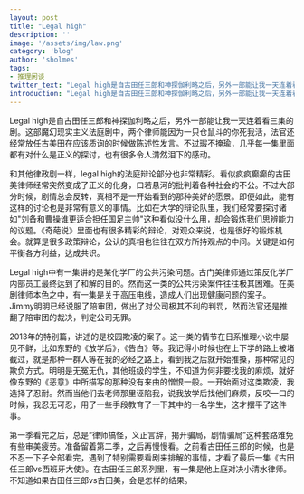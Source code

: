 ```yaml
---
layout: post
title: "Legal high"
description: ''
image: '/assets/img/law.png'
category: 'blog'
author: 'sholmes'
tags:
- 推理闲谈
twitter_text: "Legal high是自古田任三郎和神探伽利略之后，另外一部能让我一天连着看三集的剧。"
introduction: "Legal high是自古田任三郎和神探伽利略之后，另外一部能让我一天连着看三集的剧。"
---
```


Legal high是自古田任三郎和神探伽利略之后，另外一部能让我一天连着看三集的剧。这部魔幻现实主义法庭剧中，两个律师能因为一只仓鼠斗的你死我活，法官还经常放任古美田在应该质询的时候做陈述性发言。不过瑕不掩瑜，几乎每一集里面都有对什么是正义的探讨，也有很多令人潸然泪下的感动。

和其他律政剧一样，legal high的法庭辩论部分也非常精彩。看似疯疯癫癫的古田美律师经常突然变成了正义的化身，口若悬河的批判着各种社会的不公。不过大部分时候，剧情总会反转，真相不是一开始看到的那种美好的愿景。即便如此，能有这样的讨论也是非常有意义的事情。比如在大学的辩论队里，我们经常要探讨诸如"刘备和曹操谁更适合担任国足主帅"这种看似没什么用，却会锻炼我们思辨能力的议题。《奇葩说》里面也有很多精彩的辩论，对观众来说，也是很好的锻炼机会。就算是很多政策辩论，公认的真相也往往在双方所持观点的中间。关键是如何平衡各方利益，达成共识。

Legal high中有一集讲的是某化学厂的公共污染问题。古门美律师通过策反化学厂内部员工最终达到了和解的目的。然而这一类的公共污染案件往往极其困难。在美剧律师本色之中，有一集是关于高压电线，造成人们出现健康问题的案子。Jimmy明明已经说服了陪审团，做出了对公司极其不利的判罚，然而法官还是推翻了陪审团的裁决，判定公司无罪。

2013年的特别篇，讲述的是校园欺凌的案子。这一类的情节在日系推理小说中屡见不鲜，比如东野的《放学后》，《告白》等。我记得小时候也在上下学的路上被堵截过，就是那种一群人等在我的必经之路上，看到我之后就开始推搡，那种常见的欺负方式。明明是无冤无仇，其他班级的学生，不知道为何非要找我的麻烦，就好像东野的《恶意》中所描写的那种没有来由的憎恨一般。一开始面对这类欺凌，我选择了忍耐。然而当他们去老师那里诬陷我，说我放学后找他们麻烦，反咬一口的时候，我忍无可忍，用了一些手段教育了一下其中的一名学生，这才摆平了这件事。

第一季看完之后，总是“律师搞怪，义正言辞，揭开骗局，剧情骗局”这种套路难免有些审美疲劳。准备留着第二季，之后再慢慢看。之前看古田任三郎的时候，也是不忍一下子全部看完，遇到了特别需要看剧来排解的事情，才看了最后一集《古田任三郎vs西班牙大使》。在古田任三郎系列里，有一集是他上庭对决小清水律师。不知道如果古田任三郎vs古田美，会是怎样的结果。
